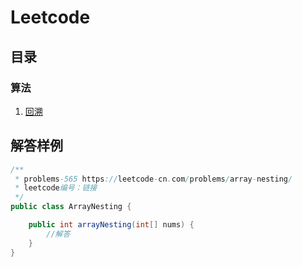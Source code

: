 # Leetcode #
## 目录 ##
### 算法 ###
1. [回溯](./summary/回溯.md)


## 解答样例 ##
```java
/**
 * problems-565 https://leetcode-cn.com/problems/array-nesting/
 * leetcode编号：链接
 */
public class ArrayNesting {

    public int arrayNesting(int[] nums) {
        //解答
    }
}
```


